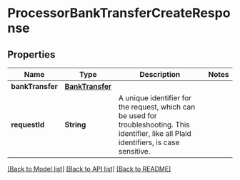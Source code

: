 # ProcessorBankTransferCreateResponse

## Properties
Name | Type | Description | Notes
------------ | ------------- | ------------- | -------------
**bankTransfer** | [**BankTransfer**](BankTransfer.md) |  | 
**requestId** | **String** | A unique identifier for the request, which can be used for troubleshooting. This identifier, like all Plaid identifiers, is case sensitive. | 

[[Back to Model list]](../README.md#documentation-for-models) [[Back to API list]](../README.md#documentation-for-api-endpoints) [[Back to README]](../README.md)


